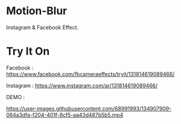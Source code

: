 # Motion-Blur
Instagram &amp; Facebook Effect.

# Try It On 
Facebook : https://www.facebook.com/fbcameraeffects/tryit/131814619089466/

Instagram : https://www.instagram.com/ar/131814619089466/

DEMO :

https://user-images.githubusercontent.com/68991993/134907909-084a3dfa-f204-401f-8cf5-aa43d487b5b5.mp4

